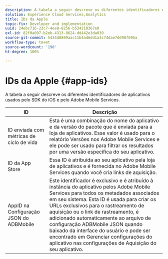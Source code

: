 ```yaml
---
description: A tabela a seguir descreve os diferentes identificadores de aplicativos usados pelo SDK do iOS e pelo Adobe Mobile Services.
solution: Experience Cloud Services,Analytics
title: IDs da Apple
topic-fix: Developer and implementation
uuid: 24ebc716-23c7-4ee8-8256-b534210367e0
exl-id: 82f0a097-b2eb-4313-8624-dd442e3da039
source-git-commit: 5434d8809aac11b4ad6dd1a3c74dae7dd98f095a
workflow-type: tm+mt
source-wordcount: '198'
ht-degree: 100%

---
```


# IDs da Apple {#app-ids}

A tabela a seguir descreve os diferentes identificadores de aplicativos usados pelo SDK do iOS e pelo Adobe Mobile Services.

| ID | Descrição |
|--- |--- |
| ID enviada com métricas de ciclo de vida | Esta é uma combinação do nome do aplicativo e da versão do pacote que é enviada para a loja de aplicativos.  Esse valor é usado para o relatório Versões nos Adobe Mobile Services e ele pode ser usado para filtrar os resultados por uma versão específica do seu aplicativo. |
| ID da App Store | Essa ID é atribuída ao seu aplicativo pela loja de aplicativos e é fornecida no Adobe Mobile Services quando você cria links de aquisição. |
| AppID na Configuração JSON do ADBMobile | Este identificador é exclusivo e é atribuído à instância do aplicativo pelos Adobe Mobile Services para todos os metadados associados em seu sistema.  Esta ID é usada para criar os URLs exclusivos para o rastreamento de aquisição ou o link de rastreamento, é adicionado automaticamente ao arquivo de configuração ADBMobile JSON quando baixado da interface do usuário e pode ser encontrado em Gerenciar configurações do aplicativo nas configurações de Aquisição do seu aplicativo. |
